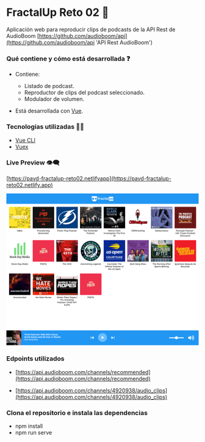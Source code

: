 # FractalUp Reto 02 🙌

Aplicación web para reproducir clips de podcasts de la API Rest de AudioBoom [https://github.com/audioboom/api](https://github.com/audioboom/api 'API Rest AudioBoom')

### Qué contiene y cómo está desarrollada ❓

- Contiene:

  - Listado de podcast.
  - Reproductor de clips del podcast seleccionado.
  - Modulador de volumen.

- Está desarrollada con [Vue](https://vuejs.org/).

### Tecnologías utilizadas 👨‍💻

- [Vue CLI](https://cli.vuejs.org/)
- [Vuex](https://vuex.vuejs.org/)

### Live Preview 👁‍🗨

[https://pavd-fractalup-reto02.netlifyapp](https://pavd-fractalup-reto02.netlify.app)

![FractalUp Reto 02](./screenshot.png)

### Edpoints utilizados

- [https://api.audioboom.com/channels/recommended](https://api.audioboom.com/channels/recommended)

- [https://api.audioboom.com/channels/4920938/audio_clips](https://api.audioboom.com/channels/4920938/audio_clips)

### Clona el repositorio e instala las dependencias

- npm install
- npm run serve
